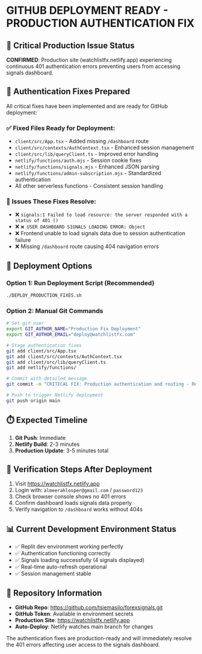 # GITHUB DEPLOYMENT READY - PRODUCTION AUTHENTICATION FIX

## 🚨 Critical Production Issue Status
**CONFIRMED**: Production site (watchlistfx.netlify.app) experiencing continuous 401 authentication errors preventing users from accessing signals dashboard.

## 🔧 Authentication Fixes Prepared

All critical fixes have been implemented and are ready for GitHub deployment:

### ✅ **Fixed Files Ready for Deployment:**
- `client/src/App.tsx` - Added missing `/dashboard` route
- `client/src/contexts/AuthContext.tsx` - Enhanced session management
- `client/src/lib/queryClient.ts` - Improved error handling
- `netlify/functions/auth.mjs` - Session cookie fixes
- `netlify/functions/signals.mjs` - Enhanced JSON parsing
- `netlify/functions/admin-subscription.mjs` - Standardized authentication
- All other serverless functions - Consistent session handling

### 🎯 **Issues These Fixes Resolve:**
- ❌ `signals:1 Failed to load resource: the server responded with a status of 401 ()`
- ❌ `❌ USER DASHBOARD SIGNALS LOADING ERROR: Object`
- ❌ Frontend unable to load signals data due to session authentication failure
- ❌ Missing `/dashboard` route causing 404 navigation errors

## 🚀 **Deployment Options**

### **Option 1: Run Deployment Script (Recommended)**
```bash
./DEPLOY_PRODUCTION_FIXES.sh
```

### **Option 2: Manual Git Commands**
```bash
# Set git user
export GIT_AUTHOR_NAME="Production Fix Deployment"
export GIT_AUTHOR_EMAIL="deploy@watchlistfx.com"

# Stage authentication fixes
git add client/src/App.tsx
git add client/src/contexts/AuthContext.tsx
git add client/src/lib/queryClient.ts
git add netlify/functions/

# Commit with detailed message
git commit -m "CRITICAL FIX: Production authentication and routing - Resolves 401 errors"

# Push to trigger Netlify deployment
git push origin main
```

## ⏱️ **Expected Timeline**
1. **Git Push**: Immediate
2. **Netlify Build**: 2-3 minutes
3. **Production Update**: 3-5 minutes total

## 🧪 **Verification Steps After Deployment**
1. Visit https://watchlistfx.netlify.app
2. Login with: `almeerahlosper@gmail.com` / `password123`
3. Check browser console shows no 401 errors
4. Confirm dashboard loads signals data properly
5. Verify navigation to `/dashboard` works without 404s

## 📊 **Current Development Environment Status**
- ✅ Replit dev environment working perfectly
- ✅ Authentication functioning correctly 
- ✅ Signals loading successfully (4 signals displayed)
- ✅ Real-time auto-refresh operational
- ✅ Session management stable

## 🔗 **Repository Information**
- **GitHub Repo**: https://github.com/tsiemasilo/forexsignals.git
- **GitHub Token**: Available in environment secrets
- **Production Site**: https://watchlistfx.netlify.app
- **Auto-Deploy**: Netlify watches main branch for changes

The authentication fixes are production-ready and will immediately resolve the 401 errors affecting user access to the signals dashboard.